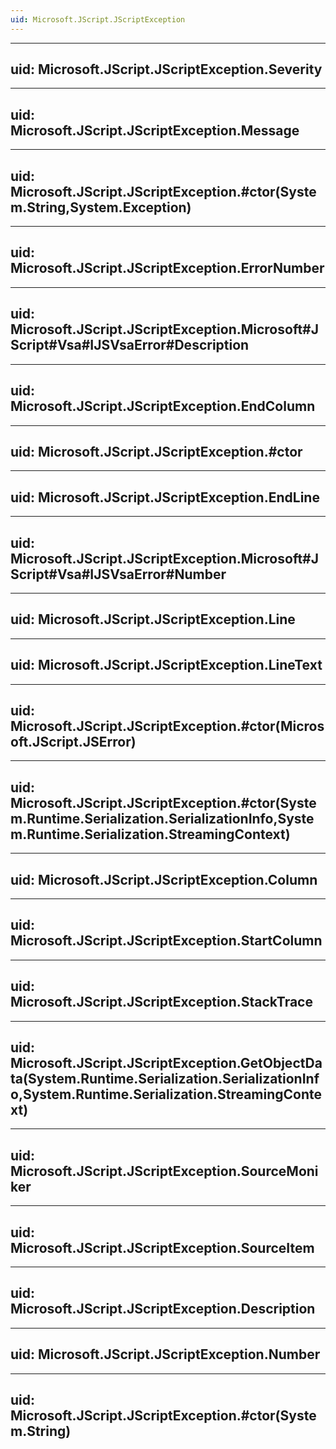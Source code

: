 ```yaml
---
uid: Microsoft.JScript.JScriptException
---
```


---
uid: Microsoft.JScript.JScriptException.Severity
---

---
uid: Microsoft.JScript.JScriptException.Message
---

---
uid: Microsoft.JScript.JScriptException.#ctor(System.String,System.Exception)
---

---
uid: Microsoft.JScript.JScriptException.ErrorNumber
---

---
uid: Microsoft.JScript.JScriptException.Microsoft#JScript#Vsa#IJSVsaError#Description
---

---
uid: Microsoft.JScript.JScriptException.EndColumn
---

---
uid: Microsoft.JScript.JScriptException.#ctor
---

---
uid: Microsoft.JScript.JScriptException.EndLine
---

---
uid: Microsoft.JScript.JScriptException.Microsoft#JScript#Vsa#IJSVsaError#Number
---

---
uid: Microsoft.JScript.JScriptException.Line
---

---
uid: Microsoft.JScript.JScriptException.LineText
---

---
uid: Microsoft.JScript.JScriptException.#ctor(Microsoft.JScript.JSError)
---

---
uid: Microsoft.JScript.JScriptException.#ctor(System.Runtime.Serialization.SerializationInfo,System.Runtime.Serialization.StreamingContext)
---

---
uid: Microsoft.JScript.JScriptException.Column
---

---
uid: Microsoft.JScript.JScriptException.StartColumn
---

---
uid: Microsoft.JScript.JScriptException.StackTrace
---

---
uid: Microsoft.JScript.JScriptException.GetObjectData(System.Runtime.Serialization.SerializationInfo,System.Runtime.Serialization.StreamingContext)
---

---
uid: Microsoft.JScript.JScriptException.SourceMoniker
---

---
uid: Microsoft.JScript.JScriptException.SourceItem
---

---
uid: Microsoft.JScript.JScriptException.Description
---

---
uid: Microsoft.JScript.JScriptException.Number
---

---
uid: Microsoft.JScript.JScriptException.#ctor(System.String)
---
